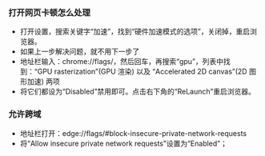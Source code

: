 ### 打开网页卡顿怎么处理
- 打开设置，搜索关键字“加速”，找到“硬件加速模式的选项”，关闭掉，重启浏览器。
- 如果上一步解决问题，就不用下一步了
- 地址栏输入：chrome://flags/，然后回车，再搜索“gpu”，列表中找到：“GPU rasterization”(GPU 渲染) 以及 “Accelerated 2D canvas”(2D 图形加速) 两项
- 将它们都设为“Disabled”禁用即可。点击右下角的“ReLaunch”重启浏览器。
### 允许跨域
- 地址栏打开：edge://flags/#block-insecure-private-network-requests
- 将“Allow insecure private network requests”设置为“Enabled”；

 
